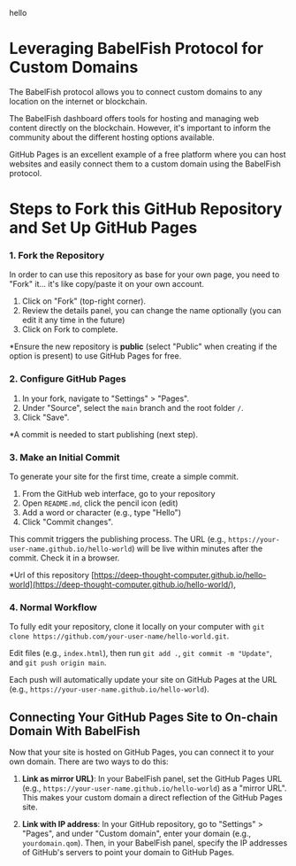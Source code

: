 hello

# Leveraging BabelFish Protocol for Custom Domains

The BabelFish protocol allows you to connect custom domains to any location on the internet or blockchain.

The BabelFish dashboard offers tools for hosting and managing web content directly on the blockchain. However, it's important to inform the community about the different hosting options available.

GitHub Pages is an excellent example of a free platform where you can host websites and easily connect them to a custom domain using the BabelFish protocol.


# Steps to Fork this GitHub Repository and Set Up GitHub Pages

### 1. Fork the Repository
In order to can use this repository as base for your own page, you need to "Fork" it... it's like copy/paste it on your own account.

1. Click on "Fork" (top-right corner).
2. Review the details panel, you can change the name optionally (you can edit it any time in the future)
3. Click on Fork to complete.

*Ensure the new repository is **public** (select "Public" when creating if the option is present) to use GitHub Pages for free.

### 2. Configure GitHub Pages
1. In your fork, navigate to "Settings" > "Pages". 
2. Under "Source", select the `main` branch and the root folder `/`.
3. Click "Save".

*A commit is needed to start publishing (next step).

### 3. Make an Initial Commit
To generate your site for the first time, create a simple commit. 

1. From the GitHub web interface, go to your repository
2. Open `README.md`, click the pencil icon (edit)
3. Add a word or character (e.g., type "Hello")
4. Click "Commit changes".

This commit triggers the publishing process. The URL (e.g., `https://your-user-name.github.io/hello-world`) will be live within minutes after the commit. Check it in a browser.

*Url of this repository [https://deep-thought-computer.github.io/hello-world](https://deep-thought-computer.github.io/hello-world/), 

### 4. Normal Workflow
To fully edit your repository, clone it locally on your computer with `git clone https://github.com/your-user-name/hello-world.git`. 

Edit files (e.g., `index.html`), then run `git add .`, `git commit -m "Update"`, and `git push origin main`. 

Each push will automatically update your site on GitHub Pages at the URL (e.g., `https://your-user-name.github.io/hello-world`).

## Connecting Your GitHub Pages Site to On-chain Domain With BabelFish

Now that your site is hosted on GitHub Pages, you can connect it to your own domain. There are two ways to do this:

1. **Link as mirror URL)**: In your BabelFish panel, set the GitHub Pages URL (e.g., `https://your-user-name.github.io/hello-world`) as a "mirror URL". This makes your custom domain a direct reflection of the GitHub Pages site.

2. **Link with IP address**: In your GitHub repository, go to "Settings" > "Pages", and under "Custom domain", enter your domain (e.g., `yourdomain.qom`). Then, in your BabelFish panel, specify the IP addresses of GitHub's servers to point your domain to GitHub Pages.
